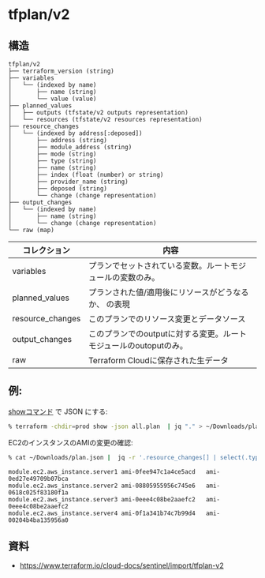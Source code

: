 # tfplan/v2

## 構造

~~~
tfplan/v2
├── terraform_version (string)
├── variables
│   └── (indexed by name)
│       ├── name (string)
│       └── value (value)
├── planned_values
│   ├── outputs (tfstate/v2 outputs representation)
│   └── resources (tfstate/v2 resources representation)
├── resource_changes
│   └── (indexed by address[:deposed])
│       ├── address (string)
│       ├── module_address (string)
│       ├── mode (string)
│       ├── type (string)
│       ├── name (string)
│       ├── index (float (number) or string)
│       ├── provider_name (string)
│       ├── deposed (string)
│       └── change (change representation)
├── output_changes
│   └── (indexed by name)
│       ├── name (string)
│       └── change (change representation)
└── raw (map)

~~~


| コレクション     | 内容                                                              |
| ---------------- | ----------------------------------------------------------------- |
| variables        | プランでセットされている変数。ルートモジュールの変数のみ。        |
| planned_values   | プランされた値/適用後にリソースがどうなるか、 の表現              |
| resource_changes | このプランでのリソース変更とデータソース                          |
| output_changes   | このプランでのoutputに対する変更。ルートモジュールのoutoputのみ。 |
| raw              | Terraform Cloudに保存された生データ                               |

## 例:

[showコマンド](../../cli/show.md) で JSON にする:

~~~bash
% terraform -chdir=prod show -json all.plan  | jq "." > ~/Downloads/plan.json
~~~

EC2のインスタンスのAMIの変更の確認:

~~~bash
% cat ~/Downloads/plan.json |  jq -r '.resource_changes[] | select(.type == "aws_instance")|[.address,.change.before.ami,.change.after.ami]|@tsv'
~~~

~~~
module.ec2.aws_instance.server1 ami-0fee947c1a4ce5acd   ami-0ed27e49709b07bca
module.ec2.aws_instance.server2 ami-08805955956c745e6   ami-0618c025f83180f1a
module.ec2.aws_instance.server3 ami-0eee4c08be2aaefc2   ami-0eee4c08be2aaefc2
module.ec2.aws_instance.server4 ami-0f1a341b74c7b99d4   ami-00204b4ba135956a0
~~~

## 資料

- https://www.terraform.io/cloud-docs/sentinel/import/tfplan-v2